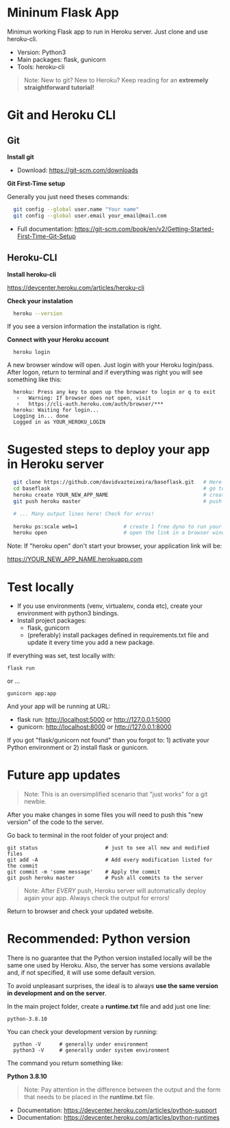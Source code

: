 # Mininum Flask App

Minimun working Flask app to run in Heroku server. Just clone and use heroku-cli.
  
* Version: Python3
* Main packages: flask, gunicorn
* Tools: heroku-cli

>Note: New to git? New to Heroku? Keep reading for an **extremely straightforward tutorial!**

# Git and Heroku CLI

## Git

**Install git**

* Download: <https://git-scm.com/downloads>

**Git First-Time setup**

Generally you just need theses commands:

```bash
  git config --global user.name "Your name"
  git config --global user.email your_email@mail.com
```

* Full documentation: <https://git-scm.com/book/en/v2/Getting-Started-First-Time-Git-Setup>

## Heroku-CLI

**Install heroku-cli**

<https://devcenter.heroku.com/articles/heroku-cli>

**Check your instalation**

```bash
  heroku --version
```

If you see a version information the installation is right.

**Connect with your Heroku account**

```
  heroku login
```

A new browser window will open. Just login with your Heroku login/pass. After logon, return to terminal and if everything was right you will see something like this:

```
  heroku: Press any key to open up the browser to login or q to exit
   ›   Warning: If browser does not open, visit
   ›   https://cli-auth.heroku.com/auth/browser/***
  heroku: Waiting for login...
  Logging in... done
  Logged in as YOUR_HEROKU_LOGIN
```

# Sugested steps to deploy your app in Heroku server

```bash
  git clone https://github.com/davidvazteixeira/baseflask.git   # Here you are cloning this base app
  cd baseflask                                                  # go to cloned project folder
  heroku create YOUR_NEW_APP_NAME                               # create a new heroku app in your account
  git push heroku master                                        # push modifications to server

  # ... Many output lines here! Check for erros!
    
  heroku ps:scale web=1               # create 1 free dyno to run your app (dyno ~ processor)
  heroku open                         # open the link in a browser window
```

Note: If "heroku open" don't start your browser, your application link will be:

<https://YOUR_NEW_APP_NAME.herokuapp.com>

# Test locally

* If you use environments (venv, virtualenv, conda etc), create your environment with python3 bindings.
* Install project packages:
  * flask, gunicorn
  * (preferably) install packages defined in requirements.txt file and update it every time you add a new package.

If everything was set, test locally with:

```
flask run
```

or ...

```
gunicorn app:app
```

And your app will be running at URL:

  * flask run: <http://localhost:5000> or <http://127.0.0.1:5000>
  * gunicorn:  <http://localhost:8000> or <http://127.0.0.1:8000>

If you got "flask/gunicorn not found" than you forgot to: 1) activate your Python environment or 2) install flask or gunicorn.

# Future app updates

> Note: This is an oversimplified scenario that "just works" for a git newbie.

After you make changes in some files you will need to push this "new version" of the code to the server.

Go back to terminal in the root folder of your project and:

```
git status                      # just to see all new and modified files
git add -A                      # Add every modification listed for the commit
git commit -m 'some message'    # Apply the commit
git push heroku master          # Push all commits to the server
```

> Note: After *EVERY* push, Heroku server will automatically deploy again your app. Always check the output for errors!

Return to browser and check your updated website.

# Recommended: Python version

There is no guarantee that the Python version installed locally will be the same one used by Heroku. Also, the server has some versions available and, if not specified, it will use some default version.

To avoid unpleasant surprises, the ideal is to always **use the same version in development and on the server**.

In the main project folder, create a **runtime.txt** file and add just one line:

```
python-3.8.10
```

You can check your development version by running:

```
  python -V      # generally under environment
  python3 -V     # generally under system environment
```

The command you return something like:

**Python 3.8.10**

> Note: Pay attention in the difference between the output and the form that needs to be placed in the **runtime.txt** file.

* Documentation: https://devcenter.heroku.com/articles/python-support
* Documentation: https://devcenter.heroku.com/articles/python-runtimes

